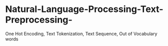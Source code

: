# Natural-Language-Processing-Text-Preprocessing-
One Hot Encoding, Text Tokenization, Text Sequence, Out of Vocabulary words
